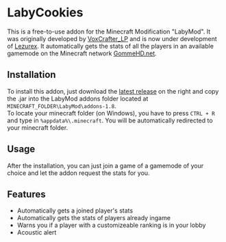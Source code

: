# LabyCookies
This is a free-to-use addon for the Minecraft Modification "LabyMod". It was originally developed by [VoxCrafter_LP](https://github.com/VoxCrafterLP) and is now under development of [Lezurex](https://github.com/Lezurex). It automatically gets the stats of all the players
in an available gamemode on the Minecraft network [GommeHD.net](https://gommehd.net).

## Installation
To install this addon, just download the [latest release](https://github.com/Lezurex/LabyCookies/releases) on the right and copy the .jar into the LabyMod addons folder located at `MINECRAFT_FOLDER\LabyMod\addons-1.8`. <br>
To locate your minecraft folder (on Windows), you have to press `CTRL + R` and type in `%appdata%\.minecraft`. You will be automatically redirected to your minecraft folder.

## Usage
After the installation, you can just join a game of a gamemode of your choice and let the addon request the stats for you.

## Features
- Automatically gets a joined player's stats
- Automatically gets the stats of players already ingame
- Warns you if a player with a customizeable ranking is in your lobby
- Acoustic alert
